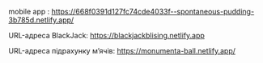 mobile app : 
https://668f0391d127fc74cde4033f--spontaneous-pudding-3b785d.netlify.app/


URL-адреса BlackJack: https://blackjackblising.netlify.app

URL-адреса підрахунку м’ячів: https://monumenta-ball.netlify.app/
